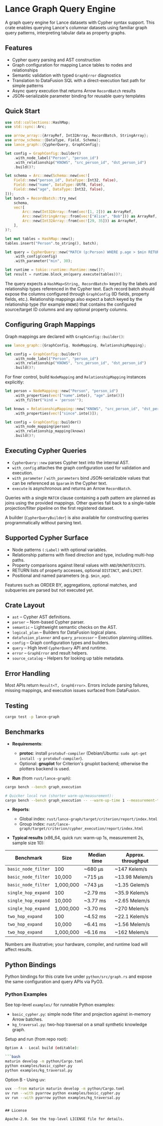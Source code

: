 # Lance Graph Query Engine

A graph query engine for Lance datasets with Cypher syntax support. This crate enables querying Lance's columnar datasets using familiar graph query patterns, interpreting tabular data as property graphs.

## Features

- Cypher query parsing and AST construction
- Graph configuration for mapping Lance tables to nodes and relationships
- Semantic validation with typed `GraphError` diagnostics
- Translation to DataFusion SQL with a direct-execution fast path for simple patterns
- Async query execution that returns Arrow `RecordBatch` results
- JSON-serializable parameter binding for reusable query templates

## Quick Start

```rust
use std::collections::HashMap;
use std::sync::Arc;

use arrow_array::{ArrayRef, Int32Array, RecordBatch, StringArray};
use arrow_schema::{DataType, Field, Schema};
use lance_graph::{CypherQuery, GraphConfig};

let config = GraphConfig::builder()
    .with_node_label("Person", "person_id")
    .with_relationship("KNOWS", "src_person_id", "dst_person_id")
    .build()?;

let schema = Arc::new(Schema::new(vec![
    Field::new("person_id", DataType::Int32, false),
    Field::new("name", DataType::Utf8, false),
    Field::new("age", DataType::Int32, false),
]));
let batch = RecordBatch::try_new(
    schema,
    vec![
        Arc::new(Int32Array::from(vec![1, 2])) as ArrayRef,
        Arc::new(StringArray::from(vec!["Alice", "Bob"])) as ArrayRef,
        Arc::new(Int32Array::from(vec![29, 35])) as ArrayRef,
    ],
)?;

let mut tables = HashMap::new();
tables.insert("Person".to_string(), batch);

let query = CypherQuery::new("MATCH (p:Person) WHERE p.age > $min RETURN p.name")?
    .with_config(config)
    .with_parameter("min", 30);

let runtime = tokio::runtime::Runtime::new()?;
let result = runtime.block_on(query.execute(tables))?;
```

The query expects a `HashMap<String, RecordBatch>` keyed by the labels and relationship types referenced in the Cypher text. Each record batch should expose the columns configured through `GraphConfig` (ID fields, property fields, etc.). Relationship mappings also expect a batch keyed by the relationship type (for example `KNOWS`) that contains the configured source/target ID columns and any optional property columns.

## Configuring Graph Mappings

Graph mappings are declared with `GraphConfig::builder()`:

```rust
use lance_graph::{GraphConfig, NodeMapping, RelationshipMapping};

let config = GraphConfig::builder()
    .with_node_label("Person", "person_id")
    .with_relationship("KNOWS", "src_person_id", "dst_person_id")
    .build()?;
```

For finer control, build `NodeMapping` and `RelationshipMapping` instances explicitly:

```rust
let person = NodeMapping::new("Person", "person_id")
    .with_properties(vec!["name".into(), "age".into()])
    .with_filter("kind = 'person'");

let knows = RelationshipMapping::new("KNOWS", "src_person_id", "dst_person_id")
    .with_properties(vec!["since".into()]);

let config = GraphConfig::builder()
    .with_node_mapping(person)
    .with_relationship_mapping(knows)
    .build()?;
```

## Executing Cypher Queries

- `CypherQuery::new` parses Cypher text into the internal AST.
- `with_config` attaches the graph configuration used for validation and execution.
- `with_parameter` / `with_parameters` bind JSON-serializable values that can be referenced as `$param` in the Cypher text.
- `execute` is asynchronous and returns an Arrow `RecordBatch`.

Queries with a single `MATCH` clause containing a path pattern are planned as joins using the provided mappings. Other queries fall back to a single-table projection/filter pipeline on the first registered dataset.

A builder (`CypherQueryBuilder`) is also available for constructing queries programmatically without parsing text.

## Supported Cypher Surface

- Node patterns `(:Label)` with optional variables.
- Relationship patterns with fixed direction and type, including multi-hop paths.
- Property comparisons against literal values with `AND`/`OR`/`NOT`/`EXISTS`.
- RETURN lists of property accesses, optional `DISTINCT`, and `LIMIT`.
- Positional and named parameters (e.g. `$min_age`).

Features such as ORDER BY, aggregations, optional matches, and subqueries are parsed but not executed yet.

## Crate Layout

- `ast` – Cypher AST definitions.
- `parser` – Nom-based Cypher parser.
- `semantic` – Lightweight semantic checks on the AST.
- `logical_plan` – Builders for DataFusion logical plans.
- `datafusion_planner` and `query_processor` – Execution planning utilities.
- `config` – Graph configuration types and builders.
- `query` – High level `CypherQuery` API and runtime.
- `error` – `GraphError` and result helpers.
- `source_catalog` – Helpers for looking up table metadata.

## Error Handling

Most APIs return `Result<T, GraphError>`. Errors include parsing failures, missing mappings, and execution issues surfaced from DataFusion.

## Testing

```bash
cargo test -p lance-graph
```

## Benchmarks

- **Requirements**:
  - **protoc**: install `protobuf-compiler` (Debian/Ubuntu: `sudo apt-get install -y protobuf-compiler`).
  - Optional: **gnuplot** for Criterion's gnuplot backend; otherwise the plotters backend is used.

- **Run** (from `rust/lance-graph`):

```bash
cargo bench --bench graph_execution

# Quicker local run (shorter warm-up/measurement):
cargo bench --bench graph_execution -- --warm-up-time 1 --measurement-time 2 --sample-size 10
```

- **Reports**:
  - Global index: `rust/lance-graph/target/criterion/report/index.html`
  - Group index: `rust/lance-graph/target/criterion/cypher_execution/report/index.html`

- **Typical results** (x86_64, quick run: warm-up 1s, measurement 2s, sample size 10):

| Benchmark                           | Size      | Median time | Approx. throughput |
|-------------------------------------|-----------|-------------|--------------------|
| `basic_node_filter`                 | 100       | ~680 µs     | ~147 Kelem/s       |
| `basic_node_filter`                 | 10,000    | ~715 µs     | ~13.98 Melem/s     |
| `basic_node_filter`                 | 1,000,000 | ~743 µs     | ~1.35 Gelem/s      |
| `single_hop_expand`                 | 100       | ~2.79 ms    | ~35.9 Kelem/s      |
| `single_hop_expand`                 | 10,000    | ~3.77 ms    | ~2.65 Melem/s      |
| `single_hop_expand`                 | 1,000,000 | ~3.70 ms    | ~270 Melem/s       |
| `two_hop_expand`                    | 100       | ~4.52 ms    | ~22.1 Kelem/s      |
| `two_hop_expand`                    | 10,000    | ~6.41 ms    | ~1.56 Melem/s      |
| `two_hop_expand`                    | 1,000,000 | ~6.16 ms    | ~162 Melem/s       |

Numbers are illustrative; your hardware, compiler, and runtime load will affect results.

## Python Bindings

Python bindings for this crate live under `python/src/graph.rs` and expose the same configuration and query APIs via PyO3.

### Python Examples

See top-level `examples/` for runnable Python examples:

- `basic_cypher.py`: simple node filter and projection against in-memory Arrow batches.
- `kg_traversal.py`: two-hop traversal on a small synthetic knowledge graph.

Setup and run (from repo root):

```bash
Option A - Local build (editable):

```bash
maturin develop -m python/Cargo.toml
python examples/basic_cypher.py
python examples/kg_traversal.py
```

Option B - Using uv:

```bash
uvx --from maturin maturin develop -m python/Cargo.toml
uv run --with pyarrow python examples/basic_cypher.py
uv run --with pyarrow python examples/kg_traversal.py
```
```

## License

Apache-2.0. See the top-level LICENSE file for details.
